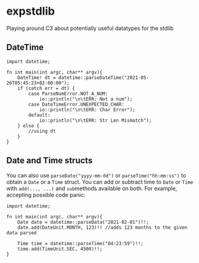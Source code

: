 # expstdlib
Playing around C3 about potentially useful datatypes for the stdlib

## DateTime

```
import datetime;

fn int main(int argc, char** argv){
    DateTime! dt = datetime::parseDateTime("2021-05-26T05:45:23+02:00:00");
    if (catch err = dt) {
        case ParseNumError.NOT_A_NUM:
            io::println("\n\tERR: Not a num");
        case DateTimeError.UNEXPECTED_CHAR:
            io::println("\n\tERR: Char Error");
        default:
            io::println("\n\tERR: Str Len Mismatch");
    } else {
        //using dt
    }
}

```

## Date and Time structs

You can also use `parseDate("yyyy-mm-dd")` or `parseTime("hh:mm:ss")` to obtain a `Date` or a `Time` struct.
You can add or subtract time to `Date` or `Time` with `add(..., ...)` and `sub`methods available on both. For example, accepting possible code panic:

```
import datetime;

fn int main(int argc, char** argv){
    Date date = datetime::parseData("2021-02-01")!!;
    date.add(DateUnit.MONTH, 123)!! //adds 123 months to the given data parsed

    Time time = datetime::parseTime("04:23:59")!!;
    time.add(TimeUnit.SEC, 4500)!!;
}
```
